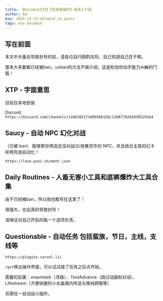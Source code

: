 ```yaml
---
title: 【Dalamud卫月】【无底裤插件】谜语人介绍
author: AA
key: 2024-10-23-dalamud_no_pants
tags: Gua Dalamud
---
```


## 写在前面

本文中大量会导致封号的挂，请各位自行斟酌风险，自己知道自己在干嘛。

<!--more-->

基本大多数都已经被ban，unban的方法不做介绍，这是检验你动手能力~~人脉~~的门槛！

## XTP - 字面意思

目前仅本地安装

Discord: `https://discord.com/channels/1108382171099566150/1108779292038529164`

## Saucy - 自动 NPC 幻化对战

（已被 ban）
能够帮你筛选还没对战过/收集完毕的 NPC，并且结合主库的幻卡轮椅完成自动化！

`https://love.puni.sh/ment.json`

## Daily Routines - 人畜无害小工具和底裤爆炸大工具合集

由于已经被ban，所以我也敢写在这里了！

很强大，也会真的导致封号！

请保证对自己开启的每一个选项负责。

## Questionable - 自动任务 包括蛮族，节日，主线，支线等

`https://plugins.carvel.li/`

`/qst`唤出操作界面，可以试试接了任务之后点开始。

需要的前置：vnavmesh（寻路）、TextAdvance（跳过动画和对话）、Lifestream（方便快捷的小水晶城内传送与换线跨服等）

另需任一自动战斗插件。
